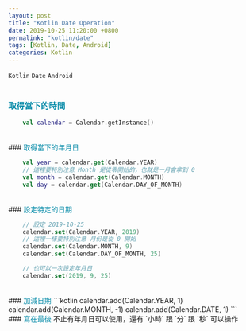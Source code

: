 ```yaml
---
layout: post
title: "Kotlin Date Operation"
date: 2019-10-25 11:20:00 +0800
permalink: "kotlin/date"
tags: [Kotlin, Date, Android]
categories: Kotlin
---
```


`Kotlin` `Date` `Android`
<br>
<br>
### <span style="color:#0089A7">取得當下的時間</span>

```kotlin
    val calendar = Calendar.getInstance()
```
<br>
### <span style="color:#0089A7">取得當下的年月日</span>

```kotlin
    val year = calendar.get(Calendar.YEAR)
    // 這裡要特別注意 Month 是從零開始的，也就是一月會拿到 0
    val month = calendar.get(Calendar.MONTH)
    val day = calendar.get(Calendar.DAY_OF_MONTH)
```
<br>
### <span style="color:#0089A7">設定特定的日期</span>

```kotlin
    // 設定 2019-10-25
    calendar.set(Calendar.YEAR, 2019)
    // 這裡一樣要特別注意 月份是從 0 開始
    calendar.set(Calendar.MONTH, 9)
    calendar.set(Calendar.DAY_OF_MONTH, 25)

    // 也可以一次設定年月日
    calendar.set(2019, 9, 25)
```
<br>
### <span style="color:#0089A7">加減日期</span>
```kotlin
    calendar.add(Calendar.YEAR, 1)
    calendar.add(Calendar.MONTH, -1)
    calendar.add(Calendar.DATE, 1)
```
<br>
### <span style="color:#0089A7">寫在最後</span>
不止有年月日可以使用，還有 `小時` 跟 `分` 跟 `秒` 可以操作